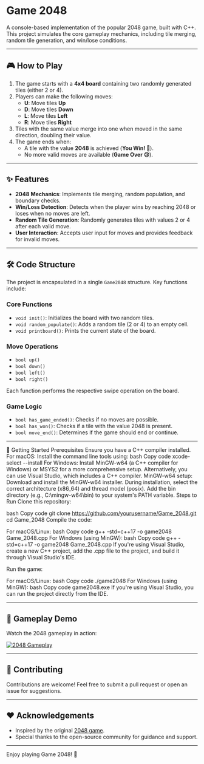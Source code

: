 # Game 2048

A console-based implementation of the popular 2048 game, built with C++. This project simulates the core gameplay mechanics, including tile merging, random tile generation, and win/lose conditions.

---

## 🎮 How to Play

1. The game starts with a **4x4 board** containing two randomly generated tiles (either 2 or 4).
2. Players can make the following moves:
   - **U**: Move tiles **Up**
   - **D**: Move tiles **Down**
   - **L**: Move tiles **Left**
   - **R**: Move tiles **Right**
3. Tiles with the same value merge into one when moved in the same direction, doubling their value.
4. The game ends when:
   - A tile with the value **2048** is achieved (**You Win! 🎉**).
   - No more valid moves are available (**Game Over 😢**).

---

## ✨ Features

- **2048 Mechanics**: Implements tile merging, random population, and boundary checks.
- **Win/Loss Detection**: Detects when the player wins by reaching 2048 or loses when no moves are left.
- **Random Tile Generation**: Randomly generates tiles with values 2 or 4 after each valid move.
- **User Interaction**: Accepts user input for moves and provides feedback for invalid moves.

---

## 🛠️ Code Structure

The project is encapsulated in a single `Game2048` structure. Key functions include:

### Core Functions
- `void init()`: Initializes the board with two random tiles.
- `void random_populate()`: Adds a random tile (2 or 4) to an empty cell.
- `void printboard()`: Prints the current state of the board.

### Move Operations
- `bool up()`
- `bool down()`
- `bool left()`
- `bool right()`

Each function performs the respective swipe operation on the board.

### Game Logic
- `bool has_game_ended()`: Checks if no moves are possible.
- `bool has_won()`: Checks if a tile with the value 2048 is present.
- `bool move_end()`: Determines if the game should end or continue.

---


🚀 Getting Started
Prerequisites
Ensure you have a C++ compiler installed.
For macOS:
Install the command line tools using:
bash
Copy code
xcode-select --install
For Windows:
Install MinGW-w64 (a C++ compiler for Windows) or MSYS2 for a more comprehensive setup. Alternatively, you can use Visual Studio, which includes a C++ compiler.
MinGW-w64 setup:
Download and install the MinGW-w64 installer.
During installation, select the correct architecture (x86_64) and thread model (posix).
Add the bin directory (e.g., C:\mingw-w64\bin) to your system's PATH variable.
Steps to Run
Clone this repository:

bash
Copy code
git clone https://github.com/yourusername/Game_2048.git
cd Game_2048
Compile the code:

For macOS/Linux:
bash
Copy code
g++ -std=c++17 -o game2048 Game_2048.cpp
For Windows (using MinGW):
bash
Copy code
g++ -std=c++17 -o game2048 Game_2048.cpp
If you're using Visual Studio, create a new C++ project, add the .cpp file to the project, and build it through Visual Studio's IDE.

Run the game:

For macOS/Linux:
bash
Copy code
./game2048
For Windows (using MinGW):
bash
Copy code
game2048.exe
If you're using Visual Studio, you can run the project directly from the IDE.


---



## 🎥 Gameplay Demo

Watch the 2048 gameplay in action:

[![2048 Gameplay](https://youtu.be/GRJFz3mAGac)](https://youtu.be/GRJFz3mAGac)

---



## 🤝 Contributing

Contributions are welcome! Feel free to submit a pull request or open an issue for suggestions.

---


## ❤️ Acknowledgements

- Inspired by the original [2048 game](https://play2048.co/).
- Special thanks to the open-source community for guidance and support.

---

Enjoy playing Game 2048! 🚀

